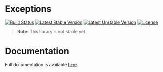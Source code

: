 <h1>Exceptions</h1>

[![Build Status](https://travis-ci.com/aphiria/exceptions.svg)](https://travis-ci.com/aphiria/exceptions)
[![Latest Stable Version](https://poser.pugx.org/aphiria/exceptions/v/stable.svg)](https://packagist.org/packages/aphiria/exceptions)
[![Latest Unstable Version](https://poser.pugx.org/aphiria/exceptions/v/unstable.svg)](https://packagist.org/packages/aphiria/exceptions)
[![License](https://poser.pugx.org/aphiria/exceptions/license.svg)](https://packagist.org/packages/aphiria/exceptions)

> **Note:** This library is not stable yet.

<h1>Documentation</h1>

Full documentation is available <a href="https://www.aphiria.com/docs/master/http-exception-handling.html" target="_blank">here</a>.

